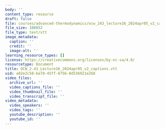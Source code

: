 ```yaml
---
body: ''
content_type: resource
draft: false
file: courses/advanced-thermodynamics/ocw_243_lecture16_2024apr05_v2_captions.vtt
file_size: 108852
file_type: text/vtt
image_metadata:
  caption: ''
  credit: ''
  image-alt: ''
learning_resource_types: []
license: https://creativecommons.org/licenses/by-nc-sa/4.0/
resourcetype: Document
title: OCW_2.43_Lecture16_2024apr05_v2_captions.vtt
uid: a02e2c58-be78-45ff-8756-0d536921e268
video_files:
  archive_url: ''
  video_captions_file: ''
  video_thumbnail_file: ''
  video_transcript_file: ''
video_metadata:
  video_speakers: ''
  video_tags: ''
  youtube_description: ''
  youtube_id: ''
---
```

